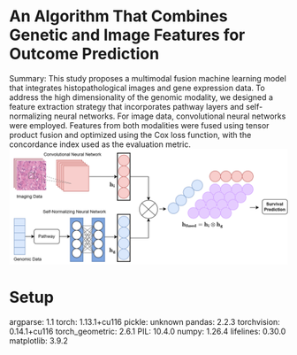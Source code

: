 # An Algorithm That Combines Genetic and Image Features for Outcome Prediction

Summary: This study proposes a multimodal fusion machine learning model that integrates histopathological images and gene expression data. To address the high dimensionality of the genomic modality, we designed a feature extraction strategy that incorporates pathway layers and self-normalizing neural networks. For image data, convolutional neural networks were employed. Features from both modalities were fused using tensor product fusion and optimized using the Cox loss function, with the concordance index used as the evaluation metric.
![alt text](model_2.png)

# Setup

argparse: 1.1
torch: 1.13.1+cu116
pickle: unknown
pandas: 2.2.3
torchvision: 0.14.1+cu116
torch_geometric: 2.6.1
PIL: 10.4.0
numpy: 1.26.4
lifelines: 0.30.0
matplotlib: 3.9.2
